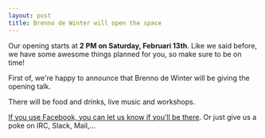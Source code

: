 ```yaml
---
layout: post
title: Brenno de Winter will open the space
---
```


Our opening starts at **2 PM on Saturday, Februari 13th**. Like we said before, we have some awesome things planned for you, so make sure to be on time!

First of, we're happy to announce that Brenno de Winter will be giving the opening talk.

There will be food and drinks, live music and workshops.

[If you use Facebook, you can let us know if you'll be there](https://www.facebook.com/events/1715318488705411/). Or just give us a poke on IRC, Slack, Mail,...
